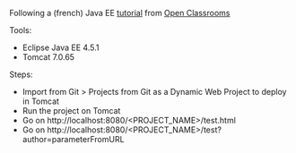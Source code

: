 Following a (french) Java EE [tutorial](285022-creez-votre-application-web-avec-java-ee.pdf) from [Open Classrooms](http://www.openclassrooms.com)

Tools:
- Eclipse Java EE 4.5.1
- Tomcat 7.0.65

Steps:
- Import from Git > Projects from Git as a Dynamic Web Project to deploy in Tomcat
- Run the project on Tomcat
- Go on http://localhost:8080/<PROJECT_NAME>/test.html
- Go on http://localhost:8080/<PROJECT_NAME>/test?author=parameterFromURL
